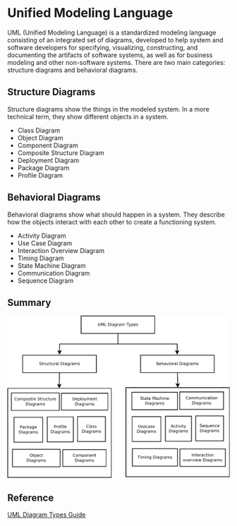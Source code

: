 # Unified Modeling Language
UML (Unified Modeling Language) is a standardized modeling language consisting of an integrated set of diagrams, developed to help system and software developers for specifying, visualizing, constructing, and documenting the artifacts of software systems, as well as for business modeling and other non-software systems. There are two main categories: structure diagrams and behavioral diagrams. 
## Structure Diagrams
Structure diagrams show the things in the modeled system. In a more technical term, they show different objects in a system. 
* Class Diagram
* Object Diagram
* Component Diagram
* Composite Structure Diagram
* Deployment Diagram
* Package Diagram
* Profile Diagram
## Behavioral Diagrams
Behavioral diagrams show what should happen in a system. They describe how the objects interact with each other to create a functioning system.
* Activity Diagram
* Use Case Diagram
* Interaction Overview Diagram
* Timing Diagram
* State Machine Diagram
* Communication Diagram
* Sequence Diagram
## Summary
![List of UML Diagram Types](SaxueDiagram.svg)
## Reference
[UML Diagram Types Guide](https://creately.com/blog/diagrams/uml-diagram-types-examples/)

